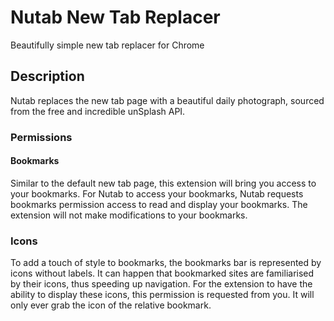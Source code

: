 # Nutab New Tab Replacer
Beautifully simple new tab replacer for Chrome


## Description
Nutab replaces the new tab page with a beautiful daily photograph, sourced from the free and incredible unSplash API. 

### Permissions
#### Bookmarks
Similar to the default new tab page, this extension will bring you access to your bookmarks. For Nutab to access your bookmarks, Nutab requests bookmarks permission access to read and display your bookmarks. The extension will not make modifications to your bookmarks.

### Icons
To add a touch of style to bookmarks, the bookmarks bar is represented by icons without labels. It can happen that bookmarked sites are familiarised by their icons, thus speeding up navigation. For the extension to have the ability to display these icons, this permission is requested from you. It will only ever grab the icon of the relative bookmark.